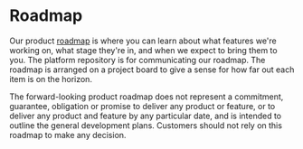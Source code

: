 # Roadmap

Our product [roadmap](https://github.com/orgs/odpf/projects/10) is where you can learn about what features we're working on, what stage they're in, and when we expect to bring them to you. The platform repository is for communicating our roadmap. The roadmap is arranged on a project board to give a sense for how far out each item is on the horizon.

The forward-looking product roadmap does not represent a commitment, guarantee, obligation or promise to deliver any product or feature, or to deliver any product and feature by any particular date, and is intended to outline the general development plans. Customers should not rely on this roadmap to make any decision.
